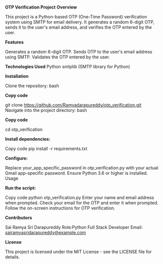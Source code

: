 **OTP Verification Project**
**Overview**


This project is a Python-based OTP (One-Time Password) verification system using SMTP for email delivery. It generates a random 6-digit OTP, sends it to the user's email address, and verifies the OTP entered by the user.

**Features**


Generates a random 6-digit OTP.
Sends OTP to the user's email address using SMTP.
Validates the OTP entered by the user.

**Technologies Used**
Python
smtplib (SMTP library for Python)

**Installation**


Clone the repository:
bash

**Copy code**


git clone https://github.com/Ramyadarapureddy/otp_verification.git
Navigate into the project directory:
bash

**Copy code**

cd otp_verification

**Install dependencies:**


Copy code
pip install -r requirements.txt

**Configure:**


Replace your_app_specific_password in otp_verification.py with your actual Gmail app-specific password.
Ensure Python 3.6 or higher is installed.
Usage

**Run the script:**


Copy code
python otp_verification.py
Enter your name and email address when prompted.
Check your email for the OTP and enter it when prompted.
Follow the on-screen instructions for OTP verification.

**Contributors**


Sai Ramya Sri Darapureddy
Role:Python Full Stack Developer
Email: sairamyasridarapureddy@example.com

**License**


This project is licensed under the MIT License - see the LICENSE file for details.

